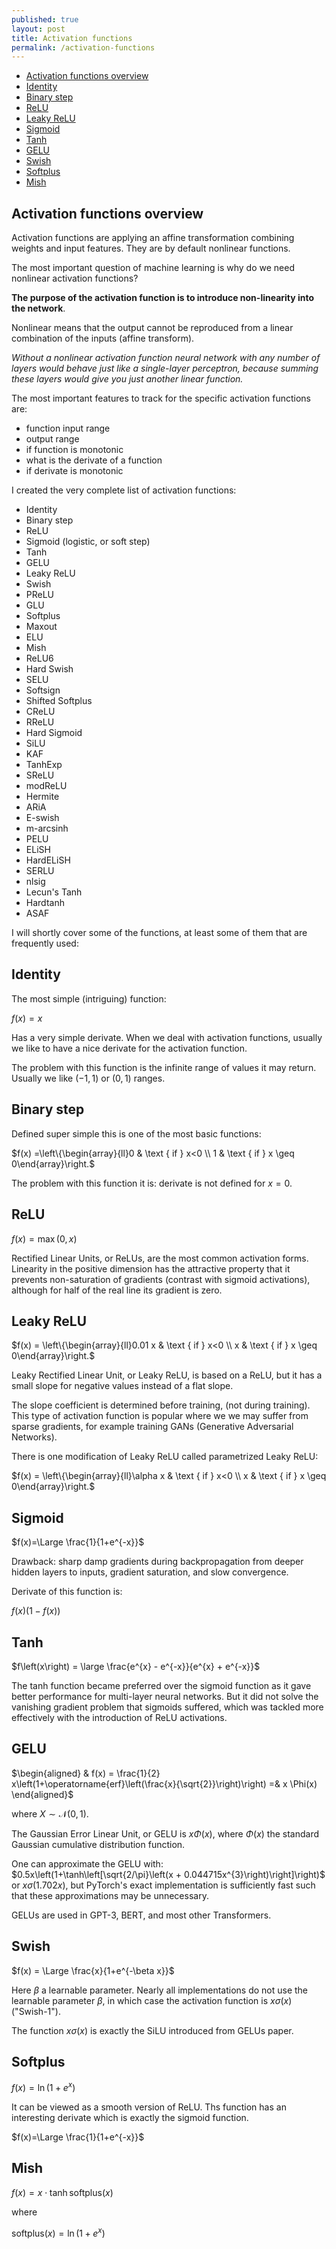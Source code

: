 ```yaml
---
published: true
layout: post
title: Activation functions
permalink: /activation-functions
---
```

- [Activation functions overview](#activation-functions-overview)
- [Identity](#identity)
- [Binary step](#binary-step)
- [ReLU](#relu)
- [Leaky ReLU](#leaky-relu)
- [Sigmoid](#sigmoid)
- [Tanh](#tanh)
- [GELU](#gelu)
- [Swish](#swish)
- [Softplus](#softplus)
- [Mish](#mish)

## Activation functions overview

Activation functions are applying an affine transformation combining weights and input features. They are by default nonlinear functions.

The most important question of machine learning is why do we need nonlinear activation functions?

**The purpose of the activation function is to introduce non-linearity into the network**.

Nonlinear means that the output cannot be reproduced from a linear combination of the inputs (affine transform).

_Without a nonlinear activation function neural network with any number of layers would behave just like a single-layer perceptron, because summing these layers would give you just another linear function._

The most important features to track for the specific activation functions are:

* function input range 
* output range 
* if function is monotonic
* what is the derivate of a function
* if derivate is monotonic


I created the very complete list of activation functions:

* Identity
* Binary step
* ReLU
* Sigmoid (logistic, or soft step) 
* Tanh 
* GELU
* Leaky ReLU
* Swish
* PReLU
* GLU
* Softplus
* Maxout
* ELU
* Mish
* ReLU6
* Hard Swish
* SELU
* Softsign 
* Shifted Softplus
* CReLU
* RReLU
* Hard Sigmoid
* SiLU
* KAF
* TanhExp
* SReLU
* modReLU
* Hermite 
* ARiA
* E-swish
* m-arcsinh
* PELU
* ELiSH
* HardELiSH
* SERLU
* nlsig
* Lecun's Tanh
* Hardtanh 
* ASAF

I will shortly cover some of the functions, at least some of them that are frequently used:

## Identity

The most simple (intriguing) function:

$f(x) = x$

Has a very simple derivate. When we deal with activation functions, usually we like to have a nice derivate for the activation function.

The problem with this function is the infinite range of values it may return. Usually we like $(-1,1)$ or $(0,1)$ ranges.

## Binary step

Defined super simple this is one of the most basic functions:

<div>

$f(x) =\left\{\begin{array}{ll}0 & \text { if } x<0 \\ 1 & \text { if } x \geq 0\end{array}\right.$
</div>

The problem with this function it is: derivate is not defined for $x=0$.

## ReLU

$f\left(x\right) = \max\left(0, x\right)$

Rectified Linear Units, or ReLUs, are the most common activation forms. Linearity in the positive dimension has the attractive property that it prevents non-saturation of gradients (contrast with sigmoid activations), although for half of the real line its gradient is zero.


## Leaky ReLU
<div>

$f(x) = \left\{\begin{array}{ll}0.01 x & \text { if } x<0 \\ x & \text { if } x \geq 0\end{array}\right.$
</div>

Leaky Rectified Linear Unit, or Leaky ReLU, is based on a ReLU, but it has a small slope for negative values instead of a flat slope. 

The slope coefficient is determined before training, (not during training). This type of activation function is popular where we we may suffer from sparse gradients, for example training GANs (Generative Adversarial Networks).


There is one modification of Leaky ReLU called parametrized Leaky ReLU:

<div>

$f(x) = \left\{\begin{array}{ll}\alpha x & \text { if } x<0 \\ x & \text { if } x \geq 0\end{array}\right.$
</div>


## Sigmoid


$f(x)=\Large \frac{1}{1+e^{-x}}$

Drawback: sharp damp gradients during backpropagation from deeper hidden layers to inputs, gradient saturation, and slow convergence.

Derivate of this function is:

$f(x)(1-f(x))$


## Tanh

$f\left(x\right) = \large \frac{e^{x} - e^{-x}}{e^{x} + e^{-x}}$

The tanh function became preferred over the sigmoid function as it gave better performance for multi-layer neural networks. But it did not solve the vanishing gradient problem that sigmoids suffered, which was tackled more effectively with the introduction of ReLU activations.

## GELU

$\begin{aligned} & f(x) = \frac{1}{2} x\left(1+\operatorname{erf}\left(\frac{x}{\sqrt{2}}\right)\right) =& x \Phi(x) \end{aligned}$

where $X\sim \mathcal{N}(0,1)$.


The Gaussian Error Linear Unit, or GELU is $x\Phi(x)$, where $\Phi(x)$ the standard Gaussian cumulative distribution function. 

One can approximate the GELU with: $0.5x\left(1+\tanh\left[\sqrt{2/\pi}\left(x + 0.044715x^{3}\right)\right]\right)$ or $x\sigma\left(1.702x\right),$ but PyTorch's exact implementation is sufficiently fast such that these approximations may be unnecessary. 

GELUs are used in GPT-3, BERT, and most other Transformers.



## Swish

$f(x) = \Large \frac{x}{1+e^{-\beta x}}$

Here $\beta$ a learnable parameter. Nearly all implementations do not use the learnable parameter $\beta$, in which case the activation function is $x\sigma(x)$ ("Swish-1").

The function $x\sigma(x)$ is exactly the SiLU introduced from GELUs paper.



## Softplus 


$f(x) = \ln \left(1+e^{x}\right)$

It can be viewed as a smooth version of ReLU.
Ths function has an interesting derivate which is exactly the sigmoid function.

$f(x)=\Large \frac{1}{1+e^{-x}}$



## Mish

$f\left(x\right) = x\cdot\tanh{\text{softplus}\left(x\right)}$

where

$\text{softplus}\left(x\right) = \ln\left(1+e^{x}\right)$


